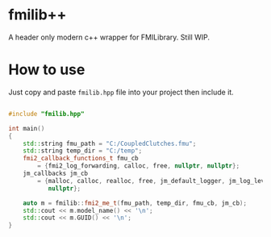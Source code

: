 
# fmilib++

A header only modern c++ wrapper for FMILibrary. Still WIP.

# How to use 

Just copy and paste `fmilib.hpp` file into your project then include it.

```C++

#include "fmilib.hpp"

int main()
{
    std::string fmu_path = "C:/CoupledClutches.fmu";
    std::string temp_dir = "C:/temp";
    fmi2_callback_functions_t fmu_cb
        = {fmi2_log_forwarding, calloc, free, nullptr, nullptr};
    jm_callbacks jm_cb
        = {malloc, calloc, realloc, free, jm_default_logger, jm_log_level_debug,
           nullptr};

    auto m = fmilib::fmi2_me_t(fmu_path, temp_dir, fmu_cb, jm_cb);
    std::cout << m.model_name() << '\n';
    std::cout << m.GUID() << '\n';
}
```